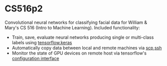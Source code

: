 # CS516p2

Convolutional neural networks for classifying facial data for William & Mary's CS 516 (Intro to Machine Learning). Included functionality:
* Train, save, evaluate neural networks producing single or multi-class labels using [tensorflow.keras](https://www.tensorflow.org/api_docs/python/tf/keras)
* Automatically copy data between local and remote machines via [scp](https://en.wikipedia.org/wiki/Secure_copy_protocol),<a href="https://en.wikipedia.org/wiki/SSH_(Secure_Shell)">ssh</a>
* Monitor the state of GPU devices on remote host via tensorflow's [configuration interface](https://www.tensorflow.org/api_docs/python/tf/config)